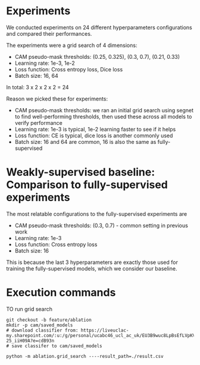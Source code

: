# Experiments

We conducted experiments on 24 different hyperparameters configurations and
compared their performances.

The experiments were a grid search of 4 dimensions:

- CAM pseudo-mask thresholds: (0.25, 0.325), (0.3, 0.7), (0.21, 0.33)
- Learning rate: 1e-3, 1e-2
- Loss function: Cross entropy loss, Dice loss
- Batch size: 16, 64

In total: 3 x 2 x 2 x 2 = 24

Reason we picked these for experiments:

- CAM pseudo-mask thresholds: we ran an initial grid search using segnet to
  find well-performing thresholds, then used these across all models to verify
  performance
- Learning rate: 1e-3 is typical, 1e-2 learning faster to see if it helps
- Loss function: CE is typical, dice loss is another commonly used
- Batch size: 16 and 64 are common, 16 is also the same as fully-supervised

# Weakly-supervised baseline: Comparison to fully-supervised experiments

The most relatable configurations to the fully-supervised experiments are

- CAM pseudo-mask thresholds: (0.3, 0.7) - common setting in previous work
- Learning rate: 1e-3
- Loss function: Cross entropy loss
- Batch size: 16

This is because the last 3 hyperparameters are exactly those used for training
the fully-supervised models, which we consider our baseline.

# Execution commands

TO run grid search

```
git checkout -b feature/ablation
mkdir -p cam/saved_models
# download classifier from: https://liveuclac-my.sharepoint.com/:u:/g/personal/ucabc46_ucl_ac_uk/EU3B9wuc8LpBsEfLVpKVvUYBBo43vqkc528X-25_iiH09A?e=cdB93n
# save classifer to cam/saved_models

python -m ablation.grid_search ----result_path=./result.csv
```

